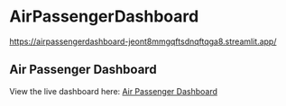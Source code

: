 # AirPassengerDashboard
https://airpassengerdashboard-jeont8mmgqftsdnqftqga8.streamlit.app/
## Air Passenger Dashboard
View the live dashboard here: [Air Passenger Dashboard](https://airpassengerdashboard-jeont8mmgqftsdnqftqga8.streamlit.app/)
